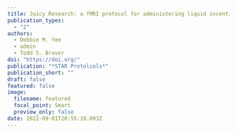 ```yaml
---
title: Juicy Research: a fMRI protocol for administering liquid incentives to human participants
publication_types:
  - "2"
authors:
  - Debbie M. Yee
  - admin
  - Todd S. Braver
doi: "https://doi.org/"
publication: "*STAR Protolcols*"
publication_short: ""
draft: false
featured: false
image:
  filename: featured
  focal_point: Smart
  preview_only: false
date: 2022-09-01T20:55:19.093Z
---
```

